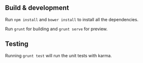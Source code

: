 
## Build & development
Run `npm install` and `bower install` to install all the dependencies.

Run `grunt` for building and `grunt serve` for preview.

## Testing

Running `grunt test` will run the unit tests with karma.
